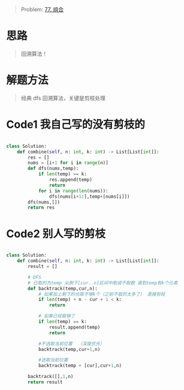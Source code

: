 > Problem: [77. 组合](https://leetcode.cn/problems/combinations/description/)

# 思路

> 回溯算法！

# 解题方法

> 经典 dfs 回溯算法，关键是剪枝处理

# Code1 我自己写的没有剪枝的

```Python []

class Solution:
    def combine(self, n: int, k: int) -> List[List[int]]:
        res = []
        nums = [i+1 for i in range(n)]
        def dfs(nums,temp):
            if len(temp) == k:
                res.append(temp)
                return
            for i in range(len(nums)):
                dfs(nums[i+1:],temp+[nums[i]])
        dfs(nums,[])
        return res

```

# Code2 别人写的剪枝

```Python []

class Solution:
    def combine(self, n: int, k: int) -> List[List[int]]:
        result = []

        # DFS
        # 已取的为temp 从剩下[cur..n]区间中取或不取数 直到temp有k个元素
        def backtrack(temp,cur,n):
            # 如果加上剩下的也取不够k个（之前不取的太多了） 直接剪枝
            if len(temp) + n - cur + 1 < k:
                return

            # 如果已经取够了
            if len(temp) == k:
                result.append(temp)
                return

            #不选取当前位置  （深度优先）
            backtrack(temp,cur+1,n)

            #选取当前位置
            backtrack(temp + [cur],cur+1,n)

        backtrack([],1,n)
        return result

```
